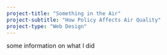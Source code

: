```yaml
---
project-title: "Something in the Air"
project-subtitle: "How Policy Affects Air Quality"
project-type: "Web Design"
---
```

some information on what I did

